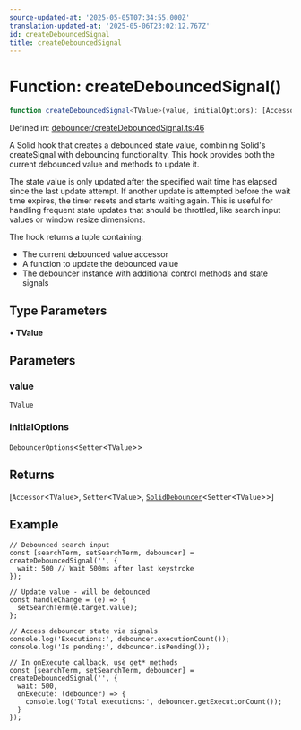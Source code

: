 ```yaml
---
source-updated-at: '2025-05-05T07:34:55.000Z'
translation-updated-at: '2025-05-06T23:02:12.767Z'
id: createDebouncedSignal
title: createDebouncedSignal
---
```


<!-- DO NOT EDIT: this page is autogenerated from the type comments -->

# Function: createDebouncedSignal()

```ts
function createDebouncedSignal<TValue>(value, initialOptions): [Accessor<TValue>, Setter<TValue>, SolidDebouncer<Setter<TValue>>]
```

Defined in: [debouncer/createDebouncedSignal.ts:46](https://github.com/TanStack/pacer/blob/main/packages/solid-pacer/src/debouncer/createDebouncedSignal.ts#L46)

A Solid hook that creates a debounced state value, combining Solid's createSignal with debouncing functionality.
This hook provides both the current debounced value and methods to update it.

The state value is only updated after the specified wait time has elapsed since the last update attempt.
If another update is attempted before the wait time expires, the timer resets and starts waiting again.
This is useful for handling frequent state updates that should be throttled, like search input values
or window resize dimensions.

The hook returns a tuple containing:
- The current debounced value accessor
- A function to update the debounced value
- The debouncer instance with additional control methods and state signals

## Type Parameters

• **TValue**

## Parameters

### value

`TValue`

### initialOptions

`DebouncerOptions`\<`Setter`\<`TValue`\>\>

## Returns

\[`Accessor`\<`TValue`\>, `Setter`\<`TValue`\>, [`SolidDebouncer`](../interfaces/soliddebouncer.md)\<`Setter`\<`TValue`\>\>\]

## Example

```tsx
// Debounced search input
const [searchTerm, setSearchTerm, debouncer] = createDebouncedSignal('', {
  wait: 500 // Wait 500ms after last keystroke
});

// Update value - will be debounced
const handleChange = (e) => {
  setSearchTerm(e.target.value);
};

// Access debouncer state via signals
console.log('Executions:', debouncer.executionCount());
console.log('Is pending:', debouncer.isPending());

// In onExecute callback, use get* methods
const [searchTerm, setSearchTerm, debouncer] = createDebouncedSignal('', {
  wait: 500,
  onExecute: (debouncer) => {
    console.log('Total executions:', debouncer.getExecutionCount());
  }
});
```
